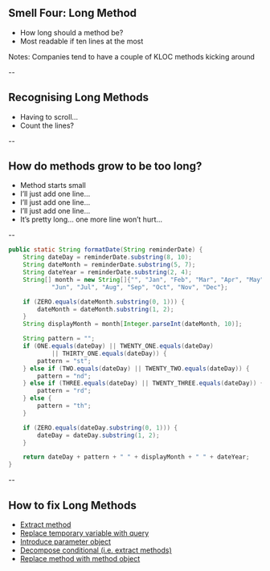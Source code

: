 ## Smell Four: Long Method

+ How long should a method be?
+ Most readable if ten lines at the most

Notes: Companies tend to have a couple of KLOC methods kicking around  

--

## Recognising Long Methods

+ Having to scroll…
+ Count the lines?

--

## How do methods grow to be too long?

+ Method starts small
+ I’ll just add one line…
+ I’ll just add one line…
+ I’ll just add one line…
+ It’s pretty long… one more line won’t hurt…

--

```java
public static String formatDate(String reminderDate) {
    String dateDay = reminderDate.substring(8, 10);
    String dateMonth = reminderDate.substring(5, 7);
    String dateYear = reminderDate.substring(2, 4);
    String[] month = new String[]{"", "Jan", "Feb", "Mar", "Apr", "May",
            "Jun", "Jul", "Aug", "Sep", "Oct", "Nov", "Dec"};

    if (ZERO.equals(dateMonth.substring(0, 1))) {
        dateMonth = dateMonth.substring(1, 2);
    }
    String displayMonth = month[Integer.parseInt(dateMonth, 10)];

    String pattern = "";
    if (ONE.equals(dateDay) || TWENTY_ONE.equals(dateDay)
            || THIRTY_ONE.equals(dateDay)) {
        pattern = "st";
    } else if (TWO.equals(dateDay) || TWENTY_TWO.equals(dateDay)) {
        pattern = "nd";
    } else if (THREE.equals(dateDay) || TWENTY_THREE.equals(dateDay)) {
        pattern = "rd";
    } else {
        pattern = "th";
    }

    if (ZERO.equals(dateDay.substring(0, 1))) {
        dateDay = dateDay.substring(1, 2);
    }

    return dateDay + pattern + " " + displayMonth + " " + dateYear;
}
```

--

## How to fix Long Methods

+ [Extract method](https://refactoring.guru/extract-method)
+ [Replace temporary variable with query](https://refactoring.guru/replace-temp-with-query)
+ [Introduce parameter object](https://refactoring.guru/introduce-parameter-object)
+ [Decompose conditional (i.e. extract methods)](https://refactoring.guru/decompose-conditional)
+ [Replace method with method object](https://refactoring.guru/replace-method-with-method-object)
